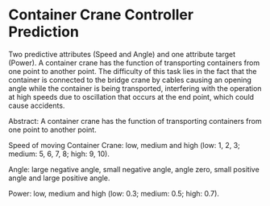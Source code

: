 # Container Crane Controller Prediction
 
Two predictive attributes (Speed and Angle) and one attribute target (Power). A container crane has the function of transporting containers from one point to another point. The difficulty of this task lies in the fact that the container is connected to the bridge crane by cables causing an opening angle while the container is being transported, interfering with the operation at high speeds due to oscillation that occurs at the end point, which could cause accidents.

 
Abstract:
A container crane has the function of transporting containers from one point to another point.


Speed of moving Container Crane: low, medium and high (low: 1, 2, 3; medium: 5, 6, 7, 8; high: 9, 10).


Angle: large negative angle, small negative angle, angle zero, small positive angle and large positive angle. 


Power: low, medium and high (low: 0.3; medium: 0.5; high: 0.7).

